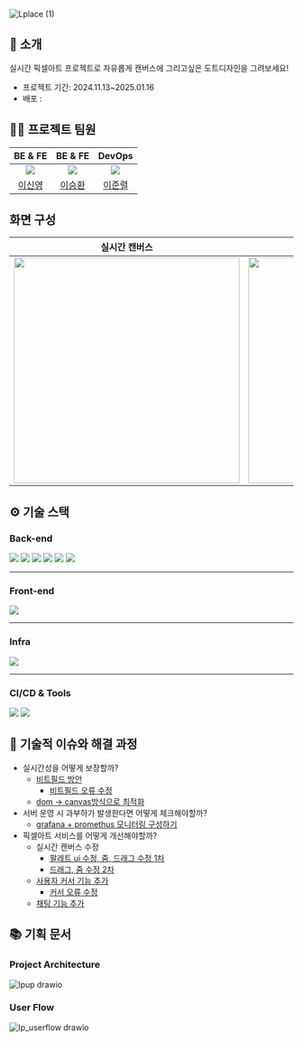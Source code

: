 ![Lplace (1)](https://github.com/user-attachments/assets/fd73f43c-2478-4ded-8aa0-71117c0f8bb8)


</div> 

## 📝 소개
실시간 픽셀아트 프로젝트로 자유롭게 캔버스에 그리고싶은 도트디자인을 그려보세요!

- 프로젝트 기간: 2024.11.13~2025.01.16
- 배포 : 

## 💁‍♂️ 프로젝트 팀원
| BE & FE  | BE & FE | DevOps
|:---:|:---:|:---:|
| ![](https://github.com/Hello-LSY.png?size=120)  | ![](https://github.com/realcold0.png?size=120) | ![](https://github.com/lee-JunR.png?size=120)
| [이신영](https://github.com/Hello-LSY)         |  [이승환](https://github.com/realcold0) | [이준렬](https://github.com/lee-JunR)          


## 화면 구성
|실시간 캔버스|채팅|
|:---:|:---:|
|<img src="https://github.com/user-attachments/assets/246ea1a8-2abf-45db-b3af-dad24cf7aaab" width="400"/>|<img src="https://github.com/user-attachments/assets/25c8ad40-e65c-4067-8a95-da2d252e6810" width="400"/>|


## **⚙ 기술 스택**
### **Back-end**
<div>
<img src="https://img.shields.io/badge/Java-007396?style=for-the-badge&logo=java&logoColor=white" />
<img src="https://img.shields.io/badge/Spring_Boot-6DB33F?style=for-the-badge&logo=spring-boot&logoColor=white" />
<img src="https://img.shields.io/badge/Redis-DC382D?style=for-the-badge&logo=redis&logoColor=white" />
<img src="https://img.shields.io/badge/Docker-2496ED?style=for-the-badge&logo=docker&logoColor=white" />
<img src="https://img.shields.io/badge/Grafana-F46800?style=for-the-badge&logo=grafana&logoColor=white" />
<img src="https://img.shields.io/badge/Prometheus-E6522C?style=for-the-badge&logo=prometheus&logoColor=white" />
</div>

---

### **Front-end**
<div>
<img src="https://img.shields.io/badge/React-61DAFB?style=for-the-badge&logo=react&logoColor=black" />
</div>

---

### **Infra**
<div>
<img src="https://img.shields.io/badge/AWS_EC2-FF9900?style=for-the-badge&logo=amazon-aws&logoColor=white" />
</div>

---

### **CI/CD & Tools**
<div>
<img src="https://img.shields.io/badge/GitHub-181717?style=for-the-badge&logo=github&logoColor=white" />
<img src="https://img.shields.io/badge/GitHub_Actions-2088FF?style=for-the-badge&logo=github-actions&logoColor=white" />
</div>

## 🤔 기술적 이슈와 해결 과정

- 실시간성을 어떻게 보장할까?
  - [비트필드 방안](https://github.com/LuckySevenLeeThree/l-place-back-end/pull/1)
    - [비트필드 오류 수정](https://github.com/LuckySevenLeeThree/l-place-back-end/pull/7)
  - [dom -> canvas방식으로 최적화](https://github.com/LuckySevenLeeThree/l-place-front-end/pull/2)
- 서버 운영 시 과부하가 발생한다면 어떻게 체크해야할까?
  - [grafana + promethus 모니터링 구성하기](https://github.com/LuckySevenLeeThree/l-place-back-end/issues/4)
- 픽셀아트 서비스를 어떻게 개선해야할까?
  - 실시간 캔버스 수정
    - [팔레트 ui 수정, 줌, 드래그 수정 1차](https://github.com/LuckySevenLeeThree/l-place-front-end/pull/3)
    - [드래그, 줌 수정 2차](https://github.com/LuckySevenLeeThree/l-place-front-end/pull/5)
  - [사용자 커서 기능 추가](https://github.com/LuckySevenLeeThree/l-place-front-end/pull/4)
    - [커서 오류 수정](https://github.com/LuckySevenLeeThree/l-place-front-end/pull/7)
  - [채팅 기능 추가](https://github.com/LuckySevenLeeThree/l-place-front-end/pull/1)

## 📚 기획 문서

### Project Architecture
![lpup drawio](https://github.com/user-attachments/assets/12c96d19-0db4-4a19-b9a5-255c705aa36d)


### User Flow
![lp_userflow drawio](https://github.com/user-attachments/assets/71080a2d-926c-4154-a424-7eee0832502a)


